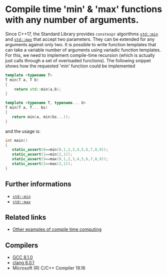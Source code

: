 # Compile time 'min' & 'max' functions with any number of arguments.
Since C++17, the Standard Library provides `constexpr` algorithms [`std::min`](https://en.cppreference.com/w/cpp/algorithm/min) and [`std::max`](https://en.cppreference.com/w/cpp/algorithm/max) that accept two parameters.
They can be extended for any arguments against only two.
It is possible to write function templates that can take a variable number of arguments using variadic function templates.
For this, we need to implement compile-time recursion (which is actually just calls through a set of overloaded functions).
The following snippet shows how the requested 'min' function could be implemented
```cpp
template <typename T>
T min(T a, T b)
{
    return std::min(a,b);
}

template <typename T, typename... U>
T min(T a, T... bs)
{
   return min(a, min(bs...));
}
```
and the usage is:
```cpp
int main()
{
   static_assert(0==min(0,1,2,3,4,5,6,7,8,9));
   static_assert(1==min(2,1));
   static_assert(9==max(0,1,2,3,4,5,6,7,8,9));
   static_assert(2==max(2,1));
}
```

## Further informations
* [`std::min`](https://en.cppreference.com/w/cpp/algorithm/min)
* [`std::max`](https://en.cppreference.com/w/cpp/algorithm/max)

## Related links
* [Other examples of compile time computing](../)

## Compilers
* [GCC 8.1.0](https://wandbox.org/)
* [clang 6.0.1](https://wandbox.org/)
* Microsoft (R) C/C++ Compiler 19.16 
